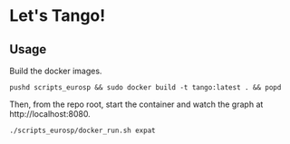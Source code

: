 # Let's Tango!

## Usage

Build the docker images.

```
pushd scripts_eurosp && sudo docker build -t tango:latest . && popd
```

Then, from the repo root, start the container and watch the graph at
http://localhost:8080.

```
./scripts_eurosp/docker_run.sh expat
```
